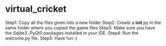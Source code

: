 # virtual_cricket
Step1: Copy all the files given into a new folder 
Step2: Create a __init__.py in the same folder where you copied the game files
Step3: Make sure you have the Sqlite3 ,PyQt5 packages installed in your IDE.
Step4: Run the welcome.py file.
Step5: Have fun :)
